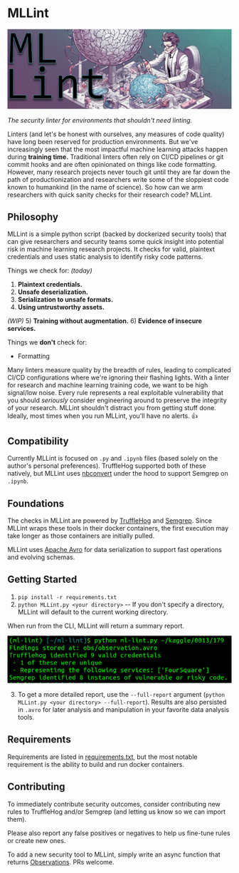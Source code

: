 # MLLint

![](banner.png)

_The security linter for environments that shouldn't need linting._

Linters (and let's be honest with ourselves, any measures of code quality) have long been reserved for production environments. But we've increasingly seen that the most impactful machine learning attacks happen during **training time.** Traditional linters often rely on CI/CD pipelines or git commit hooks and are often opinionated on things like code formatting. However, many research projects never touch git until they are far down the path of productionization and researchers write some of the sloppiest code known to humankind (in the name of science). So how can we arm researchers with quick sanity checks for their research code? MLLint.

## Philosophy

MLLint is a simple python script (backed by dockerized security tools) that can give researchers and security teams some quick insight into potential risk in machine learning research projects. It checks for valid, plaintext credentials and uses static analysis to identify risky code patterns.

Things we check for:
_(today)_
1) **Plaintext credentials.**
2) **Unsafe deserialization.**
3) **Serialization to unsafe formats.**
4) **Using untrustworthy assets.**

_(WIP)_
5) **Training without augmentation.**
6) **Evidence of insecure services.**

Things we **don't** check for:
- Formatting 

Many linters measure quality by the breadth of rules, leading to complicated CI/CD configurations where we're ignoring their flashing lights. With a linter for research and machine learning training code, we want to be high signal/low noise. Every rule represents a real exploitable vulnerability that you should _seriously_ consider engineering around to preserve the integrity of your research. MLLint shouldn't distract you from getting stuff done. Ideally, most times when you run MLLint, you'll have no alerts. :thumbsup:

## Compatibility

Currently MLLint is focused on `.py` and `.ipynb` files (based solely on the author's personal preferences). TruffleHog supported both of these natively, but MLLint uses [nbconvert](https://nbconvert.readthedocs.io/en/latest/) under the hood to support Semgrep on `.ipynb`.

## Foundations

The checks in MLLint are powered by [TruffleHog](https://github.com/trufflesecurity/trufflehog) and [Semgrep](https://semgrep.dev/). Since MLLint wraps these tools in their docker containers, the first execution may take longer as those containers are initially pulled.

MLLint uses [Apache Avro](https://avro.apache.org/) for data serialization to support fast operations and evolving schemas.

## Getting Started

1. `pip install -r requirements.txt`
2. `python MLLint.py <your directory>` -- If you don't specify a directory, MLLint will default to the current working directory.

When run from the CLI, MLLint will return a summary report.

![](results.png)

3. To get a more detailed report, use the `--full-report` argument (`python MLLint.py <your directory> --full-report`). Results are also persisted in `.avro` for later analysis and manipulation in your favorite data analysis tools.

## Requirements

Requirements are listed in [requirements.txt](requirements.txt), but the most notable requirement is the ability to build and run docker containers.

## Contributing

To immediately contribute security outcomes, consider contributing new rules to TruffleHog and/or Semgrep (and letting us know so we can import them).

Please also report any false positives or negatives to help us fine-tune rules or create new ones.

To add a new security tool to MLLint, simply write an async function that returns [Observations](observation.py). PRs welcome.
